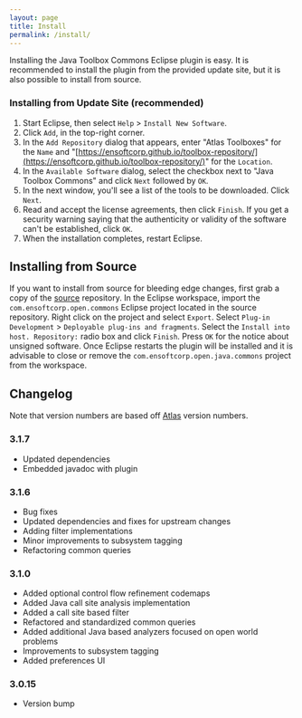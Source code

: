 ```yaml
---
layout: page
title: Install
permalink: /install/
---
```


Installing the Java Toolbox Commons Eclipse plugin is easy.  It is recommended to install the plugin from the provided update site, but it is also possible to install from source.
        
### Installing from Update Site (recommended)
1. Start Eclipse, then select `Help` &gt; `Install New Software`.
2. Click `Add`, in the top-right corner.
3. In the `Add Repository` dialog that appears, enter &quot;Atlas Toolboxes&quot; for the `Name` and &quot;[https://ensoftcorp.github.io/toolbox-repository/](https://ensoftcorp.github.io/toolbox-repository/)&quot; for the `Location`.
4. In the `Available Software` dialog, select the checkbox next to "Java Toolbox Commons" and click `Next` followed by `OK`.
5. In the next window, you'll see a list of the tools to be downloaded. Click `Next`.
6. Read and accept the license agreements, then click `Finish`. If you get a security warning saying that the authenticity or validity of the software can't be established, click `OK`.
7. When the installation completes, restart Eclipse.

## Installing from Source
If you want to install from source for bleeding edge changes, first grab a copy of the [source](https://github.com/EnSoftCorp/java-toolbox-commons) repository. In the Eclipse workspace, import the `com.ensoftcorp.open.commons` Eclipse project located in the source repository.  Right click on the project and select `Export`.  Select `Plug-in Development` &gt; `Deployable plug-ins and fragments`.  Select the `Install into host. Repository:` radio box and click `Finish`.  Press `OK` for the notice about unsigned software.  Once Eclipse restarts the plugin will be installed and it is advisable to close or remove the `com.ensoftcorp.open.java.commons` project from the workspace.

## Changelog
Note that version numbers are based off [Atlas](http://www.ensoftcorp.com/atlas/download/) version numbers.

### 3.1.7
- Updated dependencies
- Embedded javadoc with plugin

### 3.1.6
- Bug fixes
- Updated dependencies and fixes for upstream changes
- Adding filter implementations
- Minor improvements to subsystem tagging
- Refactoring common queries

### 3.1.0
- Added optional control flow refinement codemaps
- Added Java call site analysis implementation
- Added a call site based filter
- Refactored and standardized common queries
- Added additional Java based analyzers focused on open world problems
- Improvements to subsystem tagging
- Added preferences UI

### 3.0.15
- Version bump